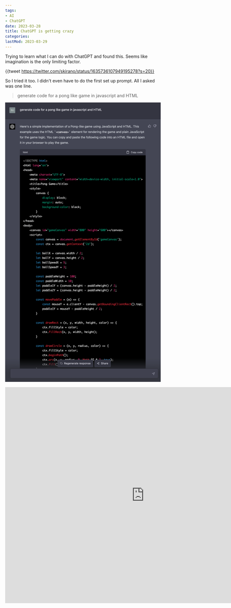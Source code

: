 ```yaml
---
tags:
- AI
- ChatGPT
date: 2023-03-28
title: ChatGPT is getting crazy
categories:
lastMod: 2023-03-29
---
```



Trying to learn what I can do with ChatGPT and found this. Seems like imagination is the only limiting factor.

{{tweet https://twitter.com/skirano/status/1635736107949195278?s=20}}

So I tried it too. I didn't even have to do the first set up prompt. All I asked was one line.

> generate code for a pong like game in javascript and HTML

![Screen Shot 2023-03-28 at 11.52.27 PM.png](/assets/screen_shot_2023-03-28_at_11.52.27_pm_1680072753254_0.png)



<iframe src="https://hugiselephant.com/pages/pong.html" frameborder="0" width="900" height="700"></iframe>
